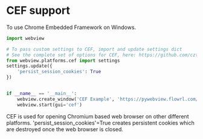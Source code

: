 # CEF support

To use Chrome Embedded Framework on Windows.

``` python
import webview

# To pass custom settings to CEF, import and update settings dict
# See the complete set of options for CEF, here: https://github.com/cztomczak/cefpython/blob/master/api/ApplicationSettings.md
from webview.platforms.cef import settings
settings.update({
    'persist_session_cookies': True
})


if __name__ == '__main__':
    webview.create_window('CEF Example', 'https://pywebview.flowrl.com/hello')
    webview.start(gui='cef')
```
CEF is used for opening Chromium based web browser on other different platforms. 'persist_session_cookies'=True creates persistent cookies which are destroyed once the web browser is closed. 
